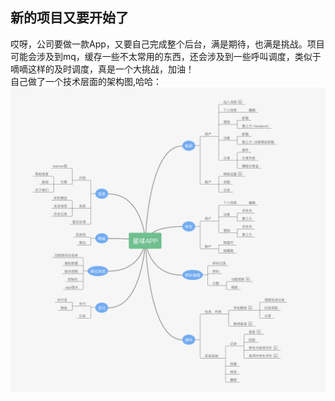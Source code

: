 [prop:title]: 新的项目又要开始了.md
[prop:date]: 2019年07月17日
[prop:tags]: life

## 新的项目又要开始了<br>
哎呀，公司要做一款App，又要自己完成整个后台，满是期待，也满是挑战。项目可能会涉及到mq，缓存一些不太常用的东西，还会涉及到一些呼叫调度，类似于嘀嘀这样的及时调度，真是一个大挑战，加油！<br>
自己做了一个技术层面的架构图,哈哈：<br>
<img src='https://raw.githubusercontent.com/qq443672581/qq443672581.github.io/master/imgs/201907/star.png' />


